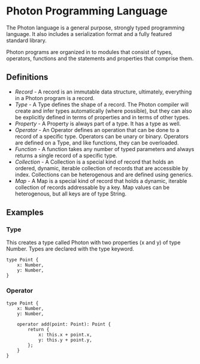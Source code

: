 # Photon Programming Language

The Photon language is a general purpose, strongly typed programming language. It also includes a serialization format and a fully featured standard library.

Photon programs are organized in to modules that consist of types, operators, functions and the statements and properties that comprise them.


## Definitions

- _Record_     - A record is an immutable data structure, ultimately, everything in a Photon program is a record.
- _Type_       - A Type defines the shape of a record. The Photon compiler will create and infer types automatically (where possible), but they can also be explicitly defined in terms of properties and in terms of other types.
- _Property_   - A Property is always part of a type. It has a type as well.
- _Operator_   - An Operator defines an operation that can be done to a record of a specific type. Operators can be unary or binary. Operators are defined on a Type, and like functions, they can be overloaded.
- _Function_   - A function takes any number of typed parameters and always returns a single record of a specific type.
- _Collection_ - A Collection is a special kind of record that holds an ordered, dynamic, iterable collection of records that are accessible by index. Collections can be heterogenous and are defined using generics.
- _Map_        - A Map is a special kind of record that holds a dynamic, iterable collection of records addressable by a key. Map values can be heterogenous, but all keys are of type String.


## Examples

### Type

This creates a type called Photon with two properties (x and y) of type Number. Types are declared with the type keyword.

```photon
type Point {
    x: Number,
    y: Number,
}
```

### Operator

```photon
type Point {
    x: Number,
    y: Number,

    operator add(point: Point): Point {
        return {
            x: this.x + point.x,
            y: this.y + point.y,
        };
    }
}
